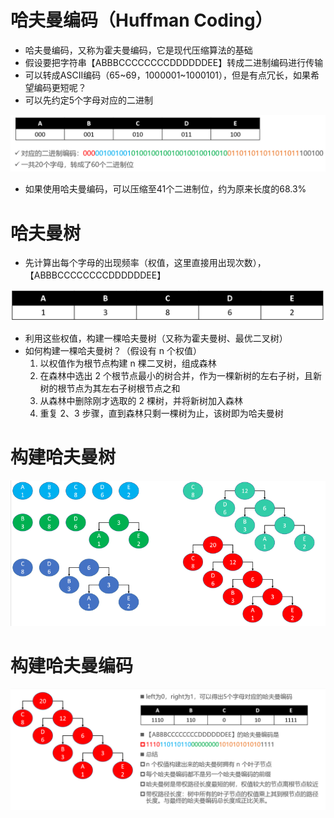 # 哈夫曼编码（Huffman Coding）

- 哈夫曼编码，又称为霍夫曼编码，它是现代压缩算法的基础
- 假设要把字符串【ABBBCCCCCCCCDDDDDDEE】转成二进制编码进行传输 
- 可以转成ASCII编码（65~69，1000001~1000101），但是有点冗长，如果希望编码更短呢？
- 可以先约定5个字母对应的二进制

![image-20200317154949485](图片.assets/image-20200317154949485.png)

- 如果使用哈夫曼编码，可以压缩至41个二进制位，约为原来长度的68.3%

# 哈夫曼树

- 先计算出每个字母的出现频率（权值，这里直接用出现次数），【ABBBCCCCCCCCDDDDDDEE】

![image-20200317155032590](图片.assets/image-20200317155032590.png)

- 利用这些权值，构建一棵哈夫曼树（又称为霍夫曼树、最优二叉树）
- 如何构建一棵哈夫曼树？（假设有 n 个权值） 
  1. 以权值作为根节点构建 n 棵二叉树，组成森林
  2. 在森林中选出 2 个根节点最小的树合并，作为一棵新树的左右子树，且新树的根节点为其左右子树根节点之和
  3. 从森林中删除刚才选取的 2 棵树，并将新树加入森林 
  4. 重复 2、3 步骤，直到森林只剩一棵树为止，该树即为哈夫曼树

# 构建哈夫曼树

![image-20200317155144986](图片.assets/image-20200317155144986.png)

# 构建哈夫曼编码

![image-20200317155207708](图片.assets/image-20200317155207708.png)